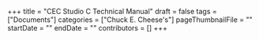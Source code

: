 +++
title = "CEC Studio C Technical Manual"
draft = false
tags = ["Documents"]
categories = ["Chuck E. Cheese's"]
pageThumbnailFile = ""
startDate = ""
endDate = ""
contributors = []
+++
